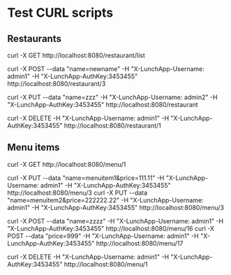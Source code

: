 # Test CURL scripts

## Restaurants

curl -X GET http://localhost:8080/restaurant/list

curl -X POST --data "name=newname" -H "X-LunchApp-Username: admin1" -H "X-LunchApp-AuthKey:3453455" http://localhost:8080/restaurant/3

curl -X PUT --data "name=zzz" -H "X-LunchApp-Username: admin2" -H "X-LunchApp-AuthKey:3453455" http://localhost:8080/restaurant

curl -X DELETE -H "X-LunchApp-Username: admin1" -H "X-LunchApp-AuthKey:3453455" http://localhost:8080/restaurant/1

## Menu items

curl -X GET http://localhost:8080/menu/1

curl -X PUT --data "name=menuitem1&price=111.11" -H "X-LunchApp-Username: admin1" -H "X-LunchApp-AuthKey:3453455" http://localhost:8080/menu/3
curl -X PUT --data "name=menuitem2&price=222222.22" -H "X-LunchApp-Username: admin1" -H "X-LunchApp-AuthKey:3453455" http://localhost:8080/menu/3

curl -X POST --data "name=zzzz" -H "X-LunchApp-Username: admin1" -H "X-LunchApp-AuthKey:3453455" http://localhost:8080/menu/16
curl -X POST --data "price=999" -H "X-LunchApp-Username: admin1" -H "X-LunchApp-AuthKey:3453455" http://localhost:8080/menu/17

curl -X DELETE -H "X-LunchApp-Username: admin1" -H "X-LunchApp-AuthKey:3453455" http://localhost:8080/menu/1
